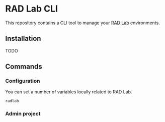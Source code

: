 # RAD Lab CLI

This repository contains a CLI tool to manage your [RAD Lab](https://github.com/GoogleCloudPlatform/rad-lab) environments.

## Installation
TODO

## Commands

### Configuration

You can set a number of variables locally related to RAD Lab.  

```shell
radlab 
```

### Admin project

```shell

```
